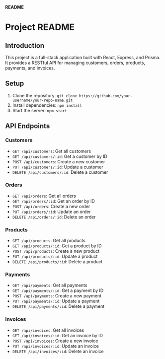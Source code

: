 **README**


# Project README

## Introduction

This project is a full-stack application built with React, Express, and Prisma. It provides a RESTful API for managing customers, orders, products, payments, and invoices.

## Setup

1. Clone the repository: `git clone https://github.com/your-username/your-repo-name.git`
2. Install dependencies: `npm install`
3. Start the server: `npm start`

## API Endpoints

### Customers

- `GET /api/customers`: Get all customers
- `GET /api/customers/:id`: Get a customer by ID
- `POST /api/customers`: Create a new customer
- `PUT /api/customers/:id`: Update a customer
- `DELETE /api/customers/:id`: Delete a customer

### Orders

- `GET /api/orders`: Get all orders
- `GET /api/orders/:id`: Get an order by ID
- `POST /api/orders`: Create a new order
- `PUT /api/orders/:id`: Update an order
- `DELETE /api/orders/:id`: Delete an order

### Products

- `GET /api/products`: Get all products
- `GET /api/products/:id`: Get a product by ID
- `POST /api/products`: Create a new product
- `PUT /api/products/:id`: Update a product
- `DELETE /api/products/:id`: Delete a product

### Payments

- `GET /api/payments`: Get all payments
- `GET /api/payments/:id`: Get a payment by ID
- `POST /api/payments`: Create a new payment
- `PUT /api/payments/:id`: Update a payment
- `DELETE /api/payments/:id`: Delete a payment

### Invoices

- `GET /api/invoices`: Get all invoices
- `GET /api/invoices/:id`: Get an invoice by ID
- `POST /api/invoices`: Create a new invoice
- `PUT /api/invoices/:id`: Update an invoice
- `DELETE /api/invoices/:id`: Delete an invoice